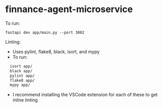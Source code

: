 # finnance-agent-microservice
To run:
```
fastapi dev app/main.py --port 3002
```

Linting: 
- Uses pylint, flake8, black, isort, and mypy
- To run:
```bash
  isort app/
  black app/
  pylint app/
  flake8 app/
  mypy app/
```
- I recommend installing the VSCode extension for each of these to get inline linting